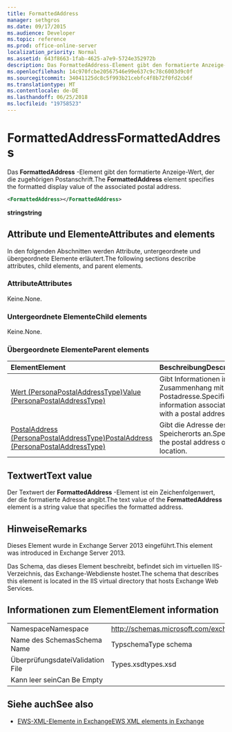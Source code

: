 ```yaml
---
title: FormattedAddress
manager: sethgros
ms.date: 09/17/2015
ms.audience: Developer
ms.topic: reference
ms.prod: office-online-server
localization_priority: Normal
ms.assetid: 643f8663-1fab-4625-a7e9-5724e352972b
description: Das FormattedAddress-Element gibt den formatierte Anzeige-Wert, der die zugehörigen Postanschrift.
ms.openlocfilehash: 14c970fcbe20567546e99e637c9c78c6003d9c0f
ms.sourcegitcommit: 34041125dc8c5f993b21cebfc4f8b72f0fd2cb6f
ms.translationtype: MT
ms.contentlocale: de-DE
ms.lasthandoff: 06/25/2018
ms.locfileid: "19758523"
---
```

# <a name="formattedaddress"></a><span data-ttu-id="22ec6-103">FormattedAddress</span><span class="sxs-lookup"><span data-stu-id="22ec6-103">FormattedAddress</span></span>

<span data-ttu-id="22ec6-104">Das **FormattedAddress** -Element gibt den formatierte Anzeige-Wert, der die zugehörigen Postanschrift.</span><span class="sxs-lookup"><span data-stu-id="22ec6-104">The **FormattedAddress** element specifies the formatted display value of the associated postal address.</span></span> 
  
```XML
<FormattedAddress></FormattedAddress>
```

 <span data-ttu-id="22ec6-105">**string**</span><span class="sxs-lookup"><span data-stu-id="22ec6-105">**string**</span></span>
## <a name="attributes-and-elements"></a><span data-ttu-id="22ec6-106">Attribute und Elemente</span><span class="sxs-lookup"><span data-stu-id="22ec6-106">Attributes and elements</span></span>

<span data-ttu-id="22ec6-107">In den folgenden Abschnitten werden Attribute, untergeordnete und übergeordnete Elemente erläutert.</span><span class="sxs-lookup"><span data-stu-id="22ec6-107">The following sections describe attributes, child elements, and parent elements.</span></span>
  
### <a name="attributes"></a><span data-ttu-id="22ec6-108">Attribute</span><span class="sxs-lookup"><span data-stu-id="22ec6-108">Attributes</span></span>

<span data-ttu-id="22ec6-109">Keine.</span><span class="sxs-lookup"><span data-stu-id="22ec6-109">None.</span></span>
  
### <a name="child-elements"></a><span data-ttu-id="22ec6-110">Untergeordnete Elemente</span><span class="sxs-lookup"><span data-stu-id="22ec6-110">Child elements</span></span>

<span data-ttu-id="22ec6-111">Keine.</span><span class="sxs-lookup"><span data-stu-id="22ec6-111">None.</span></span>
  
### <a name="parent-elements"></a><span data-ttu-id="22ec6-112">Übergeordnete Elemente</span><span class="sxs-lookup"><span data-stu-id="22ec6-112">Parent elements</span></span>

|<span data-ttu-id="22ec6-113">**Element**</span><span class="sxs-lookup"><span data-stu-id="22ec6-113">**Element**</span></span>|<span data-ttu-id="22ec6-114">**Beschreibung**</span><span class="sxs-lookup"><span data-stu-id="22ec6-114">**Description**</span></span>|
|:-----|:-----|
|[<span data-ttu-id="22ec6-115">Wert (PersonaPostalAddressType)</span><span class="sxs-lookup"><span data-stu-id="22ec6-115">Value (PersonaPostalAddressType)</span></span>](value-personapostaladdresstype.md) <br/> |<span data-ttu-id="22ec6-116">Gibt Informationen im Zusammenhang mit eine Postadresse.</span><span class="sxs-lookup"><span data-stu-id="22ec6-116">Specifies information associated with a postal address.</span></span>  <br/> |
|[<span data-ttu-id="22ec6-117">PostalAddress (PersonaPostalAddressType)</span><span class="sxs-lookup"><span data-stu-id="22ec6-117">PostalAddress (PersonaPostalAddressType)</span></span>](postaladdress-personapostaladdresstype.md) <br/> |<span data-ttu-id="22ec6-118">Gibt die Adresse des Speicherorts an.</span><span class="sxs-lookup"><span data-stu-id="22ec6-118">Specifies the postal address of the location.</span></span>  <br/> |
   
## <a name="text-value"></a><span data-ttu-id="22ec6-119">Textwert</span><span class="sxs-lookup"><span data-stu-id="22ec6-119">Text value</span></span>

<span data-ttu-id="22ec6-120">Der Textwert der **FormattedAddress** -Element ist ein Zeichenfolgenwert, der die formatierte Adresse angibt.</span><span class="sxs-lookup"><span data-stu-id="22ec6-120">The text value of the **FormattedAddress** element is a string value that specifies the formatted address.</span></span> 
  
## <a name="remarks"></a><span data-ttu-id="22ec6-121">Hinweise</span><span class="sxs-lookup"><span data-stu-id="22ec6-121">Remarks</span></span>

<span data-ttu-id="22ec6-122">Dieses Element wurde in Exchange Server 2013 eingeführt.</span><span class="sxs-lookup"><span data-stu-id="22ec6-122">This element was introduced in Exchange Server 2013.</span></span>
  
<span data-ttu-id="22ec6-123">Das Schema, das dieses Element beschreibt, befindet sich im virtuellen IIS-Verzeichnis, das Exchange-Webdienste hostet.</span><span class="sxs-lookup"><span data-stu-id="22ec6-123">The schema that describes this element is located in the IIS virtual directory that hosts Exchange Web Services.</span></span>
  
## <a name="element-information"></a><span data-ttu-id="22ec6-124">Informationen zum Element</span><span class="sxs-lookup"><span data-stu-id="22ec6-124">Element information</span></span>

|||
|:-----|:-----|
|<span data-ttu-id="22ec6-125">Namespace</span><span class="sxs-lookup"><span data-stu-id="22ec6-125">Namespace</span></span>  <br/> |http://schemas.microsoft.com/exchange/services/2006/types  <br/> |
|<span data-ttu-id="22ec6-126">Name des Schemas</span><span class="sxs-lookup"><span data-stu-id="22ec6-126">Schema Name</span></span>  <br/> |<span data-ttu-id="22ec6-127">Typschema</span><span class="sxs-lookup"><span data-stu-id="22ec6-127">Type schema</span></span>  <br/> |
|<span data-ttu-id="22ec6-128">Überprüfungsdatei</span><span class="sxs-lookup"><span data-stu-id="22ec6-128">Validation File</span></span>  <br/> |<span data-ttu-id="22ec6-129">Types.xsd</span><span class="sxs-lookup"><span data-stu-id="22ec6-129">types.xsd</span></span>  <br/> |
|<span data-ttu-id="22ec6-130">Kann leer sein</span><span class="sxs-lookup"><span data-stu-id="22ec6-130">Can Be Empty</span></span>  <br/> ||
   
## <a name="see-also"></a><span data-ttu-id="22ec6-131">Siehe auch</span><span class="sxs-lookup"><span data-stu-id="22ec6-131">See also</span></span>



- [<span data-ttu-id="22ec6-132">EWS-XML-Elemente in Exchange</span><span class="sxs-lookup"><span data-stu-id="22ec6-132">EWS XML elements in Exchange</span></span>](ews-xml-elements-in-exchange.md)

